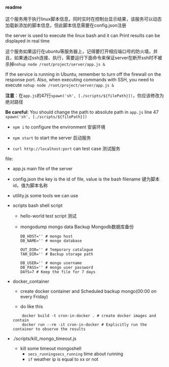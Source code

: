 #### readme

这个服务用于执行linux脚本信息，同时实时在控制台显示结果，该服务可以动态加载新添加的脚本信息，但此脚本信息需要在config.json注册

the server is used to execute the linux bash and it can Print results can be displayed in real time

这个服务如果运行在ubuntu等服务器上，记得要打开相应端口号的防火墙，并且，如果通过ssh连接、执行，需要运行下面命令来保证server在断开ssh时不被杀掉`nohup node /root/project/server/app.js &`

If the service is running in Ubuntu, remember to turn off the firewall on the response port. Also, when executing commands with SSH, you need to execute `nohup node /root/project/server/app.js &`

**注意**：在`app.js`的47行`spawn('sh', [./scripts/${filePath}])`，你应该修改为绝对路径

**Be careful**: You should change the path to absolute path in `app.js` line 47 `spawn('sh', [./scripts/${filePath}])`

- `npm i` to configure the environment  安装环境

- `npm start` to start the server  启动服务

- `curl http://localhost:port` can test case  测试服务

file:

- app.js  main file of the server

- config.json  the key is the id of file, value is the bash filename  键为脚本id，值为脚本名称

- utility.js some tools we can use

- scripts bash shell script
  
    - hello-world  test script  测试
    
    - mongodump  mongo data Backup   Mongodb数据库备份
      
        ```
        DB_HOST='' # mongo host
        DB_NAME='' # mongo database
        
        OUT_DIR='' # Temporary catalogue
        TAR_DIR='' # Backup storage path
        
        DB_USER='' # mongo username
        DB_PASS='' # mongo user password
        DAYS=7 # Keep the file for 7 days 
        ```

- docker_container 
  
    - create docker container and Scheduled backup mongo(00:00 on every Friday)
    
    - do like this
    ```
        docker build -t cron-in-docker . # create docker images and contain
        docker run --rm -it cron-in-docker # Explicitly run the container to observe the results
    ```

- ./scripts/kill_mongo_timeout.js
  
  - kill some timeout mongoshell 
      - `secs_runningsecs_running` time about running
      - `if`  weather ip is equal to xx or not
  